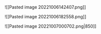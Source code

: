 ![[Pasted image 20221006142407.png]]

![[Pasted image 20221006182558.png]]

![[Pasted image 20221007000702.png|850]]

